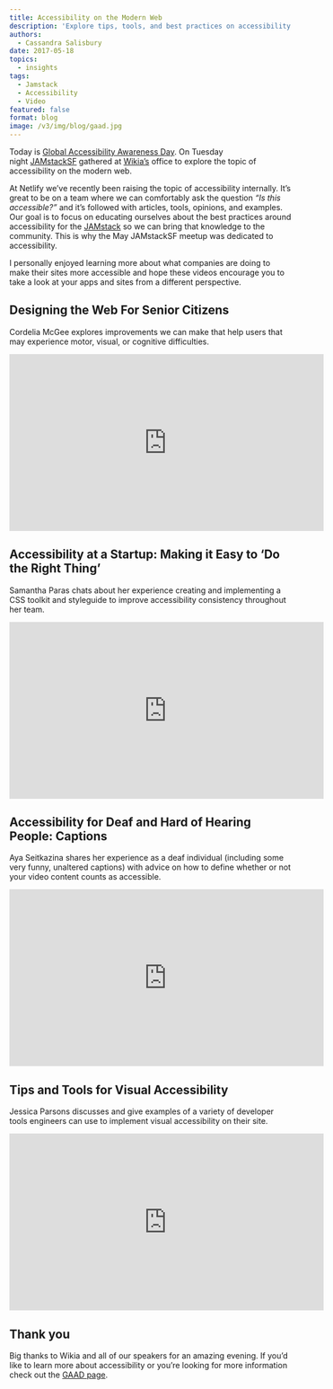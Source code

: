 ```yaml
---
title: Accessibility on the Modern Web
description: 'Explore tips, tools, and best practices on accessibility on the modern web. '
authors:
  - Cassandra Salisbury
date: 2017-05-18
topics:
  - insights
tags:
  - Jamstack
  - Accessibility
  - Video
featured: false
format: blog
image: /v3/img/blog/gaad.jpg
---
```

Today is [Global Accessibility Awareness Day](http://www.globalaccessibilityawarenessday.org/). On Tuesday night [JAMstackSF](https://www.meetup.com/jamstack-sf/) gathered at [Wikia’s](http://www.wikia.com/fandom) office to explore the topic of accessibility on the modern web.

At Netlify we’ve recently been raising the topic of accessibility internally. It’s great to be on a team where we can comfortably ask the question *“Is this accessible?”* and it’s followed with articles, tools,  opinions, and examples. Our goal is to focus on educating ourselves about the best practices around accessibility for the [JAMstack](https://jamstack.org/) so we can bring that knowledge to the community. This is why the May JAMstackSF meetup was dedicated to accessibility.

I personally enjoyed learning more about what companies are doing to make their sites more accessible and hope these videos encourage you to take a look at your apps and sites from a different perspective.

## Designing the Web For Senior Citizens

Cordelia McGee explores improvements we can make that help users that may experience motor, visual, or cognitive difficulties.

<iframe width="560" height="315" src="https://www.youtube.com/embed/Pe-JOADSYY8" frameborder="0" allowfullscreen></iframe>

## Accessibility at a Startup: Making it Easy to ‘Do the Right Thing’

Samantha Paras chats about her experience creating and implementing a CSS toolkit and styleguide to improve accessibility consistency throughout her team.

<iframe width="560" height="315" src="https://www.youtube.com/embed/3WbnuhGYQrE" frameborder="0" allowfullscreen></iframe>

## Accessibility for Deaf and Hard of Hearing People: Captions

Aya Seitkazina shares her experience as a deaf individual (including some very funny, unaltered captions) with advice on how to define whether or not your video content counts as accessible.

<iframe width="560" height="315" src="https://www.youtube.com/embed/z4JIAwQrm4E" frameborder="0" allowfullscreen></iframe>

## Tips and Tools for Visual Accessibility

Jessica Parsons discusses and give examples of a variety of developer tools engineers can use to implement visual accessibility on their site.

<iframe width="560" height="315" src="https://www.youtube.com/embed/Qy9v1Vy0tH4" frameborder="0" allowfullscreen></iframe>

## Thank you

Big thanks to Wikia and all of our speakers for an amazing evening. If you’d like to learn more about accessibility or you’re looking for more information check out the [GAAD page](http://www.globalaccessibilityawarenessday.org/).
